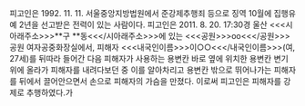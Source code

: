 피고인은 1992. 11. 11. 서울중앙지방법원에서 준강제추행죄 등으로 징역 10월에 집행유예 2년을 선고받은 전력이 있는 사람이다.
피고인은 2011. 8. 20. 17:30경 울산 <<<시아래주소>>>**구 **동<<</시아래주소>>>에 있는 <<<공원>>>oo<<</공원>>>공원 여자공중화장실에서, 피해자 <<<내국인이름>>>이○○<<</내국인이름>>>(여, 27세)를 뒤따라 들어간 다음 피해자가 사용하는 용변칸 바로 옆에 위치한 용변칸 변기 위에 올라가 피해자를 내려다보던 중 이를 알아차리고 용변칸 밖으로 뛰어나가는 피해자를 뒤에서 끌어안으면서 손으로 피해자의 가슴을 만졌다.
이로써 피고인은 피해자를 강제로 추행하였다.가
